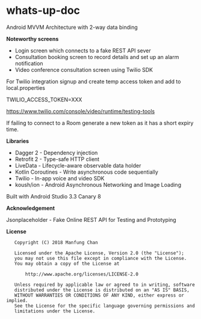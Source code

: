 # whats-up-doc

Android MVVM Architecture with 2-way data binding


**Noteworthy screens**

* Login screen which connects to a fake REST API sever 
* Consultation booking screen to record details and set up an alarm notification
* Video conference consultation screen using Twilio SDK

For Twilio integration signup and create temp access token and add to local.properties

TWILIO_ACCESS_TOKEN=XXX

https://www.twilio.com/console/video/runtime/testing-tools

If failing to connect to a Room generate a new token as it has a short expiry time.  


**Libraries**

* Dagger 2 		- Dependency injection
* Retrofit 2 		- Type-safe HTTP client
* LiveData 		- Lifecycle-aware observable data holder
* Kotlin Coroutines 	- Write asynchronous code sequentially
* Twilio 			- In-app voice and video SDK
* koush/ion 		- Android Asynchronous Networking and Image Loading


Built with Android Studio 3.3 Canary 8


**Acknowledgement**

Jsonplaceholder - Fake Online REST API for Testing and Prototyping

**License**
```
   Copyright (C) 2018 Manfung Chan
   
   Licensed under the Apache License, Version 2.0 (the "License");
   you may not use this file except in compliance with the License.
   You may obtain a copy of the License at

       http://www.apache.org/licenses/LICENSE-2.0

   Unless required by applicable law or agreed to in writing, software
   distributed under the License is distributed on an "AS IS" BASIS,
   WITHOUT WARRANTIES OR CONDITIONS OF ANY KIND, either express or implied.
   See the License for the specific language governing permissions and
   limitations under the License.
```
